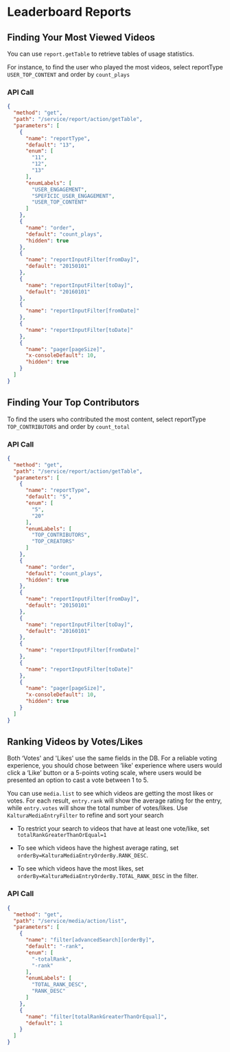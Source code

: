 <!--METADATA
{
  "icon": "users",
  "sortOrder": 450,
  "tags": [
    "report",
    "media"
  ],
  "keywords": [],
  "summary": "Learn how to use the API to find your most watched videos and most valuable users"
}
-->

# Leaderboard Reports


## Finding Your Most Viewed Videos
You can use ```report.getTable``` to retrieve tables of usage statistics.

For instance, to find the user who played the most videos, select reportType ```USER_TOP_CONTENT``` and order by ```count_plays```

### API Call
```json
{
  "method": "get",
  "path": "/service/report/action/getTable",
  "parameters": [
    {
      "name": "reportType",
      "default": "13",
      "enum": [
        "11",
        "12",
        "13"
      ],
      "enumLabels": [
        "USER_ENGAGEMENT",
        "SPEFICIC_USER_ENGAGEMENT",
        "USER_TOP_CONTENT"
      ]
    },
    {
      "name": "order",
      "default": "count_plays",
      "hidden": true
    },
    {
      "name": "reportInputFilter[fromDay]",
      "default": "20150101"
    },
    {
      "name": "reportInputFilter[toDay]",
      "default": "20160101"
    },
    {
      "name": "reportInputFilter[fromDate]"
    },
    {
      "name": "reportInputFilter[toDate]"
    },
    {
      "name": "pager[pageSize]",
      "x-consoleDefault": 10,
      "hidden": true
    }
  ]
}
```

## Finding Your Top Contributors
To find the users who contributed the most content, select reportType ```TOP_CONTRIBUTORS``` and order by ```count_total```

### API Call
```json
{
  "method": "get",
  "path": "/service/report/action/getTable",
  "parameters": [
    {
      "name": "reportType",
      "default": "5",
      "enum": [
        "5",
        "20"
      ],
      "enumLabels": [
        "TOP_CONTRIBUTORS",
        "TOP_CREATORS"
      ]
    },
    {
      "name": "order",
      "default": "count_plays",
      "hidden": true
    },
    {
      "name": "reportInputFilter[fromDay]",
      "default": "20150101"
    },
    {
      "name": "reportInputFilter[toDay]",
      "default": "20160101"
    },
    {
      "name": "reportInputFilter[fromDate]"
    },
    {
      "name": "reportInputFilter[toDate]"
    },
    {
      "name": "pager[pageSize]",
      "x-consoleDefault": 10,
      "hidden": true
    }
  ]
}
```

## Ranking Videos by Votes/Likes
Both ‘Votes' and 'Likes' use the same fields in the DB. For a reliable voting experience, you should chose between ‘like' experience where users would click a ‘Like’ button or a 5-points voting scale, where users would be presented an option to cast a vote between 1 to 5.

You can use ```media.list``` to see which videos are getting the most likes or votes. For each result, ```entry.rank``` will show the average rating for the entry, while ```entry.votes``` will show the total number of votes/likes. Use ```KalturaMediaEntryFilter``` to refine and sort your search

* To restrict your search to videos that have at least one vote/like, set ```totalRankGreaterThanOrEqual=1```

* To see which videos have the highest average rating, set ```orderBy=KalturaMediaEntryOrderBy.RANK_DESC```.

* To see which videos have the most likes, set ```orderBy=KalturaMediaEntryOrderBy.TOTAL_RANK_DESC``` in the filter.

### API Call
```json
{
  "method": "get",
  "path": "/service/media/action/list",
  "parameters": [
    {
      "name": "filter[advancedSearch][orderBy]",
      "default": "-rank",
      "enum": [
        "-totalRank",
        "-rank"
      ],
      "enumLabels": [
        "TOTAL_RANK_DESC",
        "RANK_DESC"
      ]
    },
    {
      "name": "filter[totalRankGreaterThanOrEqual]",
      "default": 1
    }
  ]
}
```